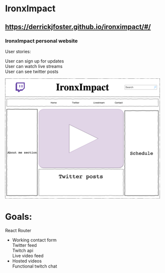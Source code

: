 # IronxImpact
## https://derrickjfoster.github.io/ironximpact/#/  

### IronxImpact personal website

User stories:

User can sign up for updates  
User can watch live streams  
User can see twitter posts  

![Wireframe](IronxImpact.png)


# Goals:  

React Router  
* Working contact form  
Twitter feed  
Twitch api  
Live video feed  
* Hosted videos  
Functional twitch chat  
